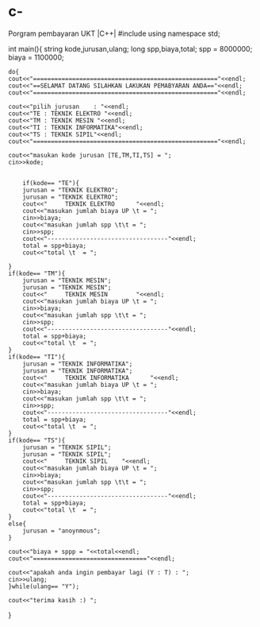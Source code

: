 # c-
Porgram pembayaran UKT |C++|
#include<iostream>
using namespace std;

int main(){
	string kode,jurusan,ulang;
	long spp,biaya,total;
	spp = 8000000;
	biaya = 1100000;
	
	do{
	cout<<"===================================================="<<endl;
	cout<<"==SELAMAT DATANG SILAHKAN LAKUKAN PEMABYARAN ANDA=="<<endl;	
	cout<<"===================================================="<<endl;
	
	cout<<"pilih jurusan 	: "<<endl;
	cout<<"TE : TEKNIK ELEKTRO "<<endl;
	cout<<"TM : TEKNIK MESIN "<<endl;
	cout<<"TI : TEKNIK INFORMATIKA"<<endl;
	cout<<"TS : TEKNIK SIPIL"<<endl;
	cout<<"===================================================="<<endl;
	
	cout<<"masukan kode jurusan [TE,TM,TI,TS] = ";
	cin>>kode;
	
	
		if(kode== "TE"){
		jurusan = "TEKNIK ELEKTRO";
		jurusan = "TEKNIK ELEKTRO";
		cout<<"		TEKNIK ELEKTRO		"<<endl;
		cout<<"masukan jumlah biaya UP \t = ";
		cin>>biaya;
		cout<<"masukan jumlah spp \t\t = ";
		cin>>spp;
		cout<<"----------------------------------"<<endl;
		total = spp+biaya;
		cout<<"total \t  = ";
		
	}
	if(kode== "TM"){
		jurusan = "TEKNIK MESIN";
		jurusan = "TEKNIK MESIN";
		cout<<"		TEKNIK MESIN		"<<endl;
		cout<<"masukan jumlah biaya UP \t = ";
		cin>>biaya;
		cout<<"masukan jumlah spp \t\t = ";
		cin>>spp;
		cout<<"----------------------------------"<<endl;
		total = spp+biaya;
		cout<<"total \t  = ";
	}
	if(kode== "TI"){
		jurusan = "TEKNIK INFORMATIKA";
		jurusan = "TEKNIK INFORMATIKA";
		cout<<"		TEKNIK INFORMATIKA		"<<endl;
		cout<<"masukan jumlah biaya UP \t = ";
		cin>>biaya;
		cout<<"masukan jumlah spp \t\t = ";
		cin>>spp;
		cout<<"----------------------------------"<<endl;
		total = spp+biaya;
		cout<<"total \t  = ";
	}
	if(kode== "TS"){
		jurusan = "TEKNIK SIPIL";
		jurusan = "TEKNIK SIPIL";
		cout<<"		TEKNIK SIPIL	"<<endl;
		cout<<"masukan jumlah biaya UP \t = ";
		cin>>biaya;
		cout<<"masukan jumlah spp \t\t = ";
		cin>>spp;
		cout<<"----------------------------------"<<endl;
		total = spp+biaya;
		cout<<"total \t  = ";
	}
	else{
		jurusan = "anoynmous";
	}
	
	cout<<"biaya + sppp = "<<total<<endl;
	cout<<"================================"<<endl;
	
	cout<<"apakah anda ingin pembayar lagi (Y : T) : ";
	cin>>ulang;
	}while(ulang== "Y");
	
	cout<<"terima kasih :) ";
	
}

